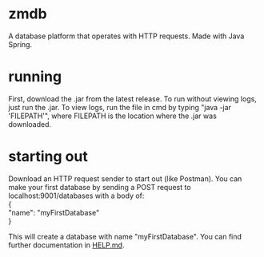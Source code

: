 # zmdb
A database platform that operates with HTTP requests. Made with Java Spring.

# running
First, download the .jar from the latest release. To run without viewing logs, just run the .jar. To view logs, run the file in cmd by typing "java -jar 'FILEPATH'", where FILEPATH is the location where the .jar was downloaded.

# starting out
Download an HTTP request sender to start out (like Postman). You can make your first database by sending a POST request to localhost:9001/databases with a body of:  
{  
"name": "myFirstDatabase"  
}  

This will create a database with name "myFirstDatabase". You can find further documentation in [HELP.md](HELP.md).
